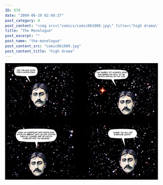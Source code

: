 ```yaml
---
ID: 678
date: "2009-06-19 02:40:37"
post_category: 0
post_content: "<img src=\"comics/comic061909.jpg\" title=\"high drama\" />"
title: "The Monologue"
post_excerpt: ""
post_name: "the-monologue"
post_content_src: "comic061909.jpg"
post_content_title: "high drama"
---
```



[![high drama](/comics-hi-res/comic061909.jpg)](/comics-hi-res/comic061909.jpg "high drama")

